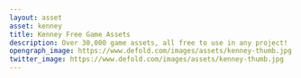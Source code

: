 ```yaml
---
layout: asset
asset: kenney
title: Kenney Free Game Assets
description: Over 30,000 game assets, all free to use in any project!
opengraph_image: https://www.defold.com/images/assets/kenney-thumb.jpg
twitter_image: https://www.defold.com/images/assets/kenney-thumb.jpg
---
```

